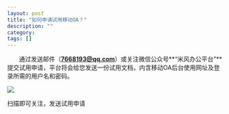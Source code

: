 ```yaml
---
layout: post
title: "如何申请试用移动OA？"
description: ""
category: 
tags: []
---
```


&#160; &#160; &#160; &#160;通过发送邮件（**7668193@qq.com**）或关注微信公众号**“米风办公平台”**提交试用申请，平台将会给您发送一份试用文档，内含移动OA后台使用网址及登录所需的用户名和密码。

![](../../../oahelps_img/erweima.png)

扫描即可关注，发送试用申请
